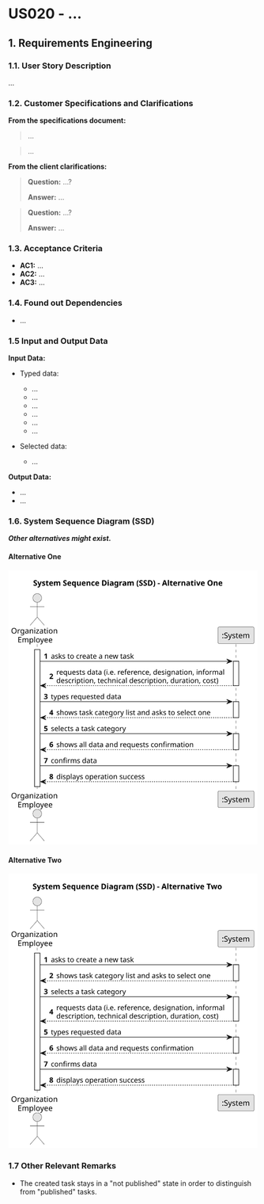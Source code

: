 # US020 - ...


## 1. Requirements Engineering

### 1.1. User Story Description

...

### 1.2. Customer Specifications and Clarifications 

**From the specifications document:**

>	...

>	...

**From the client clarifications:**

> **Question:** ...?
>
> **Answer:** ...

> **Question:** ...?
>
> **Answer:** ...

### 1.3. Acceptance Criteria

* **AC1:** ...
* **AC2:** ...
* **AC3:** ...

### 1.4. Found out Dependencies

* ...

### 1.5 Input and Output Data

**Input Data:**

* Typed data:
    * ...
    * ...
    * ...
    * ...
    * ...
    * ...
	
* Selected data:
    * ...

**Output Data:**

* ...
* ...

### 1.6. System Sequence Diagram (SSD)

**_Other alternatives might exist._**

#### Alternative One

![System Sequence Diagram - Alternative One](svg/us020-system-sequence-diagram-alternative-one.svg)

#### Alternative Two

![System Sequence Diagram - Alternative Two](svg/us020-system-sequence-diagram-alternative-two.svg)

### 1.7 Other Relevant Remarks

* The created task stays in a "not published" state in order to distinguish from "published" tasks.